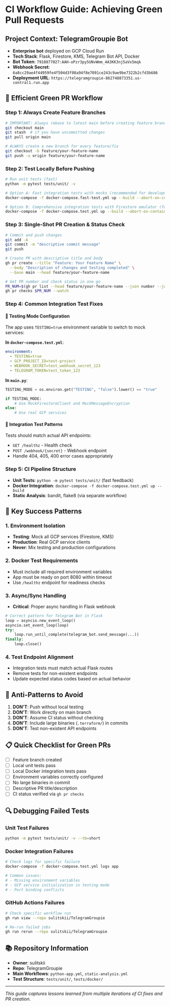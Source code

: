 # CI Workflow Guide: Achieving Green Pull Requests

## Project Context: TelegramGroupie Bot
- **Enterprise bot** deployed on GCP Cloud Run
- **Tech Stack**: Flask, Firestore, KMS, Telegram Bot API, Docker
- **Bot Token**: `7910877027:AAH-oPzr3py5UNvWmm_4A3KK3nj5aVx5mqk`
- **Webhook Secret**: `6a8cc29ae4f44959fe4f504d3f08a94f8e7091ce243c9ae9be7322b2cfd3b686`
- **Deployment URL**: `https://telegramgroupie-862748873351.us-central1.run.app`

## 🚀 Efficient Green PR Workflow

### Step 1: Always Create Feature Branches
```bash
# IMPORTANT: Always rebase to latest main before creating feature branches
git checkout main
git stash  # if you have uncommitted changes
git pull origin main

# ALWAYS create a new branch for every feature/fix
git checkout -b feature/your-feature-name
git push -u origin feature/your-feature-name
```

### Step 2: Test Locally Before Pushing
```bash
# Run unit tests (fast)
python -m pytest tests/unit/ -v

# Option A: Fast integration tests with mocks (recommended for development)
docker-compose -f docker-compose.fast-test.yml up --build --abort-on-container-exit

# Option B: Comprehensive integration tests with Firestore emulator (for thorough testing)
docker-compose -f docker-compose.test.yml up --build --abort-on-container-exit
```

### Step 3: Single-Shot PR Creation & Status Check
```bash
# Commit and push changes
git add -A
git commit -m "descriptive commit message"
git push

# Create PR with descriptive title and body
gh pr create --title "Feature: Your Feature Name" \
  --body "Description of changes and testing completed" \
  --base main --head feature/your-feature-name

# Get PR number and check status in one go
PR_NUM=$(gh pr list --head feature/your-feature-name --json number --jq '.[0].number')
gh pr checks $PR_NUM --watch
```

### Step 4: Common Integration Test Fixes

#### 🔧 Testing Mode Configuration
The app uses `TESTING=true` environment variable to switch to mock services:

**In `docker-compose.test.yml`**:
```yaml
environment:
  - TESTING=true
  - GCP_PROJECT_ID=test-project
  - WEBHOOK_SECRET=test_webhook_secret_123
  - TELEGRAM_TOKEN=test_token_123
```

**In `main.py`**:
```python
TESTING_MODE = os.environ.get("TESTING", "false").lower() == "true"

if TESTING_MODE:
    # Use MockFirestoreClient and MockMessageEncryption
else:
    # Use real GCP services
```

#### 🎯 Integration Test Patterns
Tests should match actual API endpoints:
- `GET /healthz` - Health check
- `POST /webhook/{secret}` - Webhook endpoint
- Handle 404, 405, 400 error cases appropriately

### Step 5: CI Pipeline Structure
- **Unit Tests**: `python -m pytest tests/unit/` (fast feedback)
- **Docker Integration**: `docker-compose -f docker-compose.test.yml up --build`
- **Static Analysis**: bandit, flake8 (via separate workflow)

## 🎯 Key Success Patterns

### 1. Environment Isolation
- **Testing**: Mock all GCP services (Firestore, KMS)
- **Production**: Real GCP service clients
- **Never**: Mix testing and production configurations

### 2. Docker Test Requirements
- Must include all required environment variables
- App must be ready on port 8080 within timeout
- Use `/healthz` endpoint for readiness checks

### 3. Async/Sync Handling
- **Critical**: Proper async handling in Flask webhook
```python
# Correct pattern for Telegram Bot in Flask
loop = asyncio.new_event_loop()
asyncio.set_event_loop(loop)
try:
    loop.run_until_complete(telegram_bot.send_message(...))
finally:
    loop.close()
```

### 4. Test Endpoint Alignment
- Integration tests must match actual Flask routes
- Remove tests for non-existent endpoints
- Update expected status codes based on actual behavior

## 🚫 Anti-Patterns to Avoid

1. **DON'T**: Push without local testing
2. **DON'T**: Work directly on main branch
3. **DON'T**: Assume CI status without checking
4. **DON'T**: Include large binaries (`.terraform/`) in commits
5. **DON'T**: Test non-existent API endpoints

## 📋 Quick Checklist for Green PRs

- [ ] Feature branch created
- [ ] Local unit tests pass
- [ ] Local Docker integration tests pass
- [ ] Environment variables correctly configured
- [ ] No large binaries in commit
- [ ] Descriptive PR title/description
- [ ] CI status verified via `gh pr checks`

## 🔍 Debugging Failed Tests

### Unit Test Failures
```bash
python -m pytest tests/unit/ -v --tb=short
```

### Docker Integration Failures
```bash
# Check logs for specific failure
docker-compose -f docker-compose.test.yml logs app

# Common issues:
# - Missing environment variables
# - GCP service initialization in testing mode
# - Port binding conflicts
```

### GitHub Actions Failures
```bash
# Check specific workflow run
gh run view --repo sulitskii/TelegramGroupie

# Re-run failed jobs
gh run rerun --repo sulitskii/TelegramGroupie
```

## 📚 Repository Information
- **Owner**: sulitskii
- **Repo**: TelegramGroupie
- **Main Workflows**: `python-app.yml`, `static-analysis.yml`
- **Test Structure**: `tests/unit/`, `tests/docker/`

---
*This guide captures lessons learned from multiple iterations of CI fixes and PR creation.* 